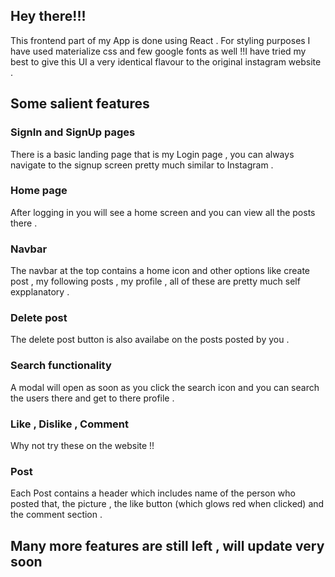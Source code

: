 ## Hey there!!! 
This frontend part of my App is done using React . For styling purposes I have used materialize css and few google fonts as well !!I have tried my best to give this UI a very identical flavour to the original instagram website .
## Some salient features
### SignIn and SignUp pages 
There is a basic landing page that is my Login page , you can always navigate to the signup screen pretty much similar to Instagram .
### Home page 
After logging in you will see a home screen and you can view all the posts there .
### Navbar
The navbar at the top contains a home icon and other options like create post , my following posts , my profile , all of these are pretty much self expplanatory .
### Delete post
The delete post button is also availabe on the posts posted by you . 
### Search functionality
A modal will open as soon as you click the search icon and you can search the users there and get to there profile .
### Like , Dislike , Comment
Why not try these on the website !!
### Post
Each Post contains a header which includes name of the person who posted that, the picture , the like button (which glows red when clicked) and the comment section .

## Many more features are still left , will update very soon

